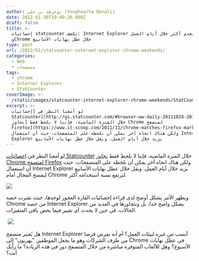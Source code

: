 ```yaml
---
author: يوغرطة بن علي (Youghourta Benali)
date: 2012-01-30T19:40:26.000Z
draft: false
title: >-
  إحصائيات statcounter تكشف: Internet Explorer يستخدم أكثر خلال أيام العمل
  وChrome خلال عطل نهايات الأسابيع
type: post
url: /2012/01/statcounter-internet-explorer-chrome-weekends/
categories:
  - Web
  - متصفحات
tags:
  - chrome
  - Interner Explorer
  - StatCounter
coverImage: >-
  /static/images/statcounter-internet-explorer-chrome-weekends/StatCounter-browser-ww-daily-20111028-20120130.png
excerpt: >-
  لو أمعنا النظر في [إحصائيات
  Statcounter](http://gs.statcounter.com/#browser-ww-daily-20111028-20120130)
  خلال الفترة الماضية، فإننا لا نلحظ فقط [تجاوز Chrome لمتصفح
  Firefox](https://www.it-scoop.com/2011/11/chrome-matches-firefox-market-share/)
  ولكن هناك اتجاه آخر يمكن أن نلحظه على المتصفحات، حيث أن استعمال Internet
  Explorer يزيد خلال أيام العمل، ويقل خلال عطل نهايات الأسابيع
---
```

لو أمعنا النظر في [إحصائيات Statcounter](http://gs.statcounter.com/#browser-ww-daily-20111028-20120130) خلال الفترة الماضية، فإننا لا نلحظ فقط [تجاوز Chrome لمتصفح Firefox](https://www.it-scoop.com/2011/11/chrome-matches-firefox-market-share/) ولكن هناك اتجاه آخر يمكن أن نلحظه على المتصفحات، حيث أن استعمال Internet Explorer يزيد خلال أيام العمل، ويقل خلال عطل نهايات الأسابيع ليفسح المجال أمام Chrome لترتفع نسبة استخدامه أكثر.

![](/static/images/statcounter-internet-explorer-chrome-weekends/StatCounter-browser-ww-daily-20111028-20120130.png)

ويظهر الأمر بشكل أوضح لدى قراءة إحصائيات القارة العجوز لوحدها، حيث تقترب حصة Chrome من حصة Internet Explorer بشكل واضح جدا، بل وتتجاوزها في العديد من الحالات. في حين لا يحدث أي تغيير فيما يخص باقي المتغيرات.

 ![](/static/images/statcounter-internet-explorer-chrome-weekends/StatCounter-browser-eu-daily-20111028-20120130.png)

هل يُعتبر متصفح Internet Explorer أنسب من غيره لبيئات العمل؟ أم أنه يفرض فرضا من طرف الشركات وهو ما يجعل الموظفين "يهربون" إلى Chrome في عطل نهايات الأسبوع؟ وهل للألعاب المتوفرة مباشرة من خلال المتصفح دور في هذه الزيادة؟ ما رأيك أنت؟
